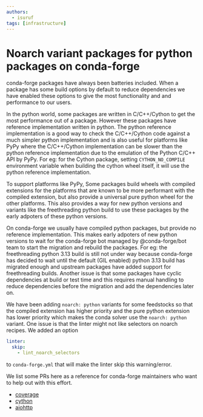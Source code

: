 ```yaml
---
authors:
  - isuruf
tags: [infrastructure]
---
```


# Noarch variant packages for python packages on conda-forge

conda-forge packages have always been batteries included. When
a package has some build options by default to reduce dependencies
we have enabled these options to give the most functionality and
and performance to our users.

In the python world, some packages are written in C/C++/Cython
to get the most performance out of a package. However these packages
have reference implementation written in python. The python
reference implementation is a good way to check the C/C++/Cython
code against a much simpler python implementation and is also
useful for platforms like PyPy where the C/C++/Cython implementation
can be slower than the python reference implementation due to the
emulation of the Python C/C++ API by PyPy. For eg: for the Cython
package, setting ``CYTHON_NO_COMPILE`` environment variable
when building the cython wheel itself, it will use the python reference
implementation.

To support platforms like PyPy, Some packages build wheels with
compiled extensions for the platforms that are
known to be more performant with the compiled extension, but also
provide a universal pure python wheel for the other platforms.
This also provides a way for new python versions and variants
like the freethreading python build to use these packages by the
early adpoters of these python versions.

On conda-forge we usually have compiled python packages, but provide
no reference implementation. This makes early adpoters of new python
versions to wait for the conda-forge bot managed by @conda-forge/bot
team to start the migration and rebuild the packages. For eg: the
freethreading python 3.13 build is still not under way because
conda-forge has decided to wait until the default (GIL enabled)
python 3.13 build has migrated enough and upstream packages have added
support for freethreading builds.
Another issue is that some packages have cyclic dependencies at build
or test time and this requires manual handling to reduce dependencies
before the migration and add the dependencies later on.

We have been adding ``noarch: python`` variants for some feedstocks
so that the compiled extension has higher priority and the pure
python extension has lower priority which makes the conda solver
use the ``noarch: python`` variant. One issue is that the linter
might not like selectors on noarch recipes. We added an option

```yaml
linter:
  skip:
    - lint_noarch_selectors
```
to ``conda-forge.yml`` that will make the linter skip this warning/error.

We list some PRs here as a reference for conda-forge maintainers who
want to help out with this effort.

- [coverage](https://github.com/conda-forge/coverage-feedstock/pull/123)
- [cython](https://github.com/conda-forge/cython-feedstock/pull/147)
- [aiohttp](https://github.com/conda-forge/aiohttp-feedstock/pull/99)
